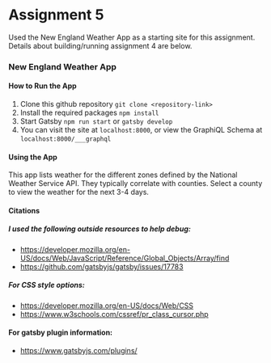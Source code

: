 # Assignment 5
Used the New England Weather App as a starting site for this assignment. Details about building/running assignment 4 are below.

### New England Weather App
#### How to Run the App
1. Clone this github repository `git clone <repository-link>`
2. Install the required packages `npm install`
3. Start Gatsby `npm run start` or `gatsby develop`
4. You can visit the site at `localhost:8000`, or view the GraphiQL Schema at `localhost:8000/___graphql`

#### Using the App
This app lists weather for the different zones defined by the National Weather Service API. They typically correlate with counties. 
Select a county to view the weather for the next 3-4 days.

#### Citations
##### I used the following outside resources to help debug:
- https://developer.mozilla.org/en-US/docs/Web/JavaScript/Reference/Global_Objects/Array/find
- https://github.com/gatsbyjs/gatsby/issues/17783
##### For CSS style options:
- https://developer.mozilla.org/en-US/docs/Web/CSS
- https://www.w3schools.com/cssref/pr_class_cursor.php
#### For gatsby plugin information:
- https://www.gatsbyjs.com/plugins/

